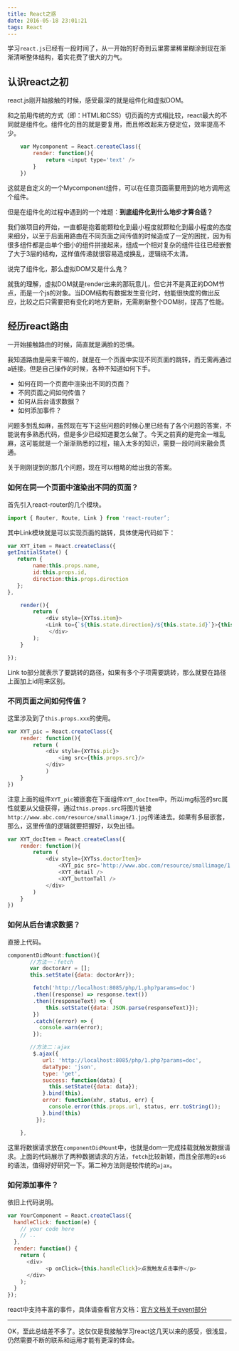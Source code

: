 ```yaml
---
title: React之惑
date: 2016-05-18 23:01:21
tags: React
---
```

学习`react.js`已经有一段时间了，从一开始的好奇到云里雾里稀里糊涂到现在渐渐清晰整体结构，着实花费了很大的力气。

## 认识react之初
react.js刚开始接触的时候，感受最深的就是组件化和虚拟DOM。

和之前用传统的方式（即：HTML和CSS）切页面的方式相比较，react最大的不同就是组件化。组件化的目的就是要复用，而且修改起来方便定位，效率提高不少。

```js
    var Mycomponent = React.cereateClass({
        render: function(){
            return <input type='text' />
        }
    })
```

这就是自定义的一个Mycomponent组件，可以在任意页面需要用到的地方调用这个组件。

但是在组件化的过程中遇到的一个难题：**到底组件化到什么地步才算合适？**

<!-- more -->

我们做项目的开始，一直都是抱着能颗粒化到最小程度就颗粒化到最小程度的态度来细分，以至于后面用路由在不同页面之间传值的时候造成了一定的困扰，因为有很多组件都是由单个细小的组件拼接起来，组成一个相对复杂的组件往往已经嵌套了大于3层的结构，这样值传递就很容易造成换乱，逻辑绕不太清。

说完了组件化，那么虚拟DOM又是什么鬼？

就我的理解，虚拟DOM就是render出来的那玩意儿，但它并不是真正的DOM节点，而是一个js的对象。当DOM结构有数据发生变化时，他能很快度的做出反应，比较之后只需要把有变化的地方更新，无需刷新整个DOM树，提高了性能。

## 经历react路由
一开始接触路由的时候，简直就是满脸的恐惧。

我知道路由是用来干嘛的，就是在一个页面中实现不同页面的跳转，而无需再通过a链接。但是自己操作的时候，各种不知道如何下手。

- 如何在同一个页面中渲染出不同的页面？
- 不同页面之间如何传值？
- 如何从后台请求数据？
- 如何添加事件？

问题多到乱如麻，虽然现在写下这些问题的时候心里已经有了各个问题的答案，不能说有多熟悉代码，但是多少已经知道要怎么做了。今天之前真的是完全一堆乱麻，这可能就是一个渐渐熟悉的过程，输入太多的知识，需要一段时间来融会贯通。

关于刚刚提到的那几个问题，现在可以粗略的给出我的答案。

### 如何在同一个页面中渲染出不同的页面？
首先引入react-router的几个模块。

```js
import { Router, Route, Link } from 'react-router’;
```

其中Link模块就是可以实现页面的跳转，具体使用代码如下：

```js
var XYT_item = React.createClass({
getInitialState() {
   return {
        name:this.props.name,
        id:this.props.id,
        direction:this.props.direction
   };
},

    render(){
        return (
            <div style={XYTss.item}>
            <Link to={`${this.state.direction}/${this.state.id}`}>{this.state.name}</Link>
             </div>
        );
    }

});
```


Link to部分就表示了要跳转的路径，如果有多个子项需要跳转，那么就要在路径上面加上id用来区别。

### 不同页面之间如何传值？
这里涉及到了`this.props.xxx`的使用。

```js
var XYT_pic = React.createClass({
	render: function(){
		return (
			<div style={XYTss.pic}>
				<img src={this.props.src}/>
			</div>
			)
	}
})
```

注意上面的组件`XYT_pic`被嵌套在下面组件`XYT_docItem`中，所以img标签的src属性就要从父级获得，通过`this.props.src`将图片链接`http://www.abc.com/resource/smallimage/1.jpg`传递进去。如果有多层嵌套，那么，这里传值的逻辑就要把握好，以免出错。

```js
var XYT_docItem = React.createClass({
	render: function(){
		return (
			<div style={XYTss.doctorItem}>
				<XYT_pic src='http://www.abc.com/resource/smallimage/1.jpg'/>
				<XYT_detail />
				<XYT_buttonTall />
			</div>
		)
	}
})
```

### 如何从后台请求数据？
直接上代码。

```js
componentDidMount:function(){
       //方法一：fetch
       var doctorArr = [];
       this.setState({data: doctorArr});

        fetch('http://localhost:8085/php/1.php?params=doc')
        .then((response) => response.text())
        .then((responseText) => {
            this.setState({data: JSON.parse(responseText)});
        })
        .catch((error) => {
          console.warn(error);
        });                    

       //方法二：ajax
        $.ajax({
           url: 'http://localhost:8085/php/1.php?params=doc',
           dataType: 'json',
           type: 'get',
           success: function(data) {
             this.setState({data: data});
           }.bind(this),
           error: function(xhr, status, err) {
             console.error(this.props.url, status, err.toString());
           }.bind(this)
         });

    },
```
这里将数据请求放在`componentDidMount`中，也就是dom一完成挂载就触发数据请求。上面的代码展示了两种数据请求的方法，`fetch`比较新颖，而且全部用的`es6`的语法，值得好好研究一下。第二种方法则是较传统的`ajax`。

### 如何添加事件？
依旧上代码说明。

```js
var YourComponent = React.createClass({
  handleClick: function(e) {
    // your code here 
    // ..
  },
  render: function() {
    return (
      <div>
      		<p onClick={this.handleClick}>点我触发点击事件</p>
      </div>
    );
  }
});
```

react中支持丰富的事件，具体请查看官方文档：[官方文档关于event部分](http://facebook.github.io/react/docs/events.html)

---
OK，至此总结差不多了。这仅仅是我接触学习react这几天以来的感受，很浅显，仍然需要不断的联系和运用才能有更深的体会。
